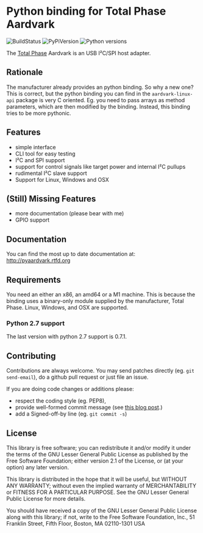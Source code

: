 # Python binding for Total Phase Aardvark

![BuildStatus](https://github.com/kontron/python-aardvark/actions/workflows/python-package.yml/badge.svg)
![PyPiVersion](https://badge.fury.io/py/pyaardvark.svg)
![Python versions](https://img.shields.io/pypi/pyversions/pyaardvark.svg)

The [Total Phase](http://www.totalphase.com) Aardvark is an USB I²C/SPI
host adapter.

## Rationale

The manufacturer already provides an python binding. So why a new one?
This is correct, but the python binding you can find in the
`aardvark-linux-api` package is very C oriented. Eg. you need to pass
arrays as method parameters, which are then modified by the binding.
Instead, this binding tries to be more pythonic.

## Features

- simple interface
- CLI tool for easy testing
- I²C and SPI support
- support for control signals like target power and internal I²C
  pullups
- rudimental I²C slave support
- Support for Linux, Windows and OSX

## (Still) Missing Features

- more documentation (please bear with me)
- GPIO support

## Documentation

You can find the most up to date documentation at:
<http://pyaardvark.rtfd.org>

## Requirements

You need an either an x86, an amd64 or a M1 machine. This is because the
binding uses a binary-only module supplied by the manufacturer, Total
Phase. Linux, Windows, and OSX are supported.

### Python 2.7 support

The last version with python 2.7 support is 0.7.1.

## Contributing

Contributions are always welcome. You may send patches directly (eg. `git
send-email`), do a github pull request or just file an issue.

If you are doing code changes or additions please:
- respect the coding style (eg. PEP8),
- provide well-formed commit message (see [this blog
  post](http://tbaggery.com/2008/04/19/a-note-about-git-commit-messages.html).)
- add a Signed-off-by line (eg. `git commit -s`)

## License

This library is free software; you can redistribute it and/or modify it
under the terms of the GNU Lesser General Public License as published by
the Free Software Foundation; either version 2.1 of the License, or (at
your option) any later version.

This library is distributed in the hope that it will be useful, but WITHOUT
ANY WARRANTY; without even the implied warranty of MERCHANTABILITY or
FITNESS FOR A PARTICULAR PURPOSE. See the GNU Lesser General Public License
for more details.

You should have received a copy of the GNU Lesser General Public License
along with this library; if not, write to the Free Software Foundation,
Inc., 51 Franklin Street, Fifth Floor, Boston, MA 02110-1301 USA
